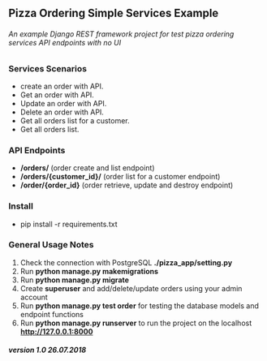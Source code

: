 ## Pizza Ordering Simple Services Example
###### An example Django REST framework project for test pizza ordering services API endpoints with no UI 


### Services Scenarios
* create an order with API.
* Get an order with API.
* Update an order with API.
* Delete an order with API.
* Get all orders list for a customer.
* Get all orders list.

### API Endpoints
* **/orders/** (order create and list endpoint)
* **/orders/{customer_id}/** (order list for a customer endpoint)
* **/order/{order_id}** (order retrieve, update and destroy endpoint)

### Install
* pip install -r requirements.txt

### General Usage Notes
1. Check the connection with PostgreSQL **./pizza_app/setting.py**
2. Run **python manage.py makemigrations**
3. Run **python manage.py migrate**
4. Create **superuser** and add/delete/update orders using your admin account
5. Run **python manage.py test order** for testing the database models and endpoint functions
6. Run **python manage.py runserver** to run the project on the localhost **http://127.0.0.1:8000**

##### version 1.0 26.07.2018
